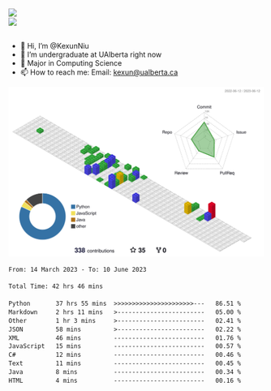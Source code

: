 <a href="https://github.com/anuraghazra/github-readme-stats">
  <img align="center" src="https://github-readme-stats.vercel.app/api?username=KexunNiu&show_icons=true" />
</a>
</br>
<a href="https://github.com/anuraghazra/github-readme-stats">
  <img align="center" src="https://github-readme-stats.vercel.app/api/top-langs/?username=KexunNiu" />
</a>

</br>
</br>

- 👋 Hi, I’m @KexunNiu
- 👀 I’m  undergraduate at UAlberta right now
- 🌱 Major in Computing Science
- 📫 How to reach me: Email: kexun@ualberta.ca

<!---
KexunNiu/KexunNiu is a ✨ special ✨ repository because its `README.md` (this file) appears on your GitHub profile.
You can click the Preview link to take a look at your changes.
--->

![](./profile-3d-contrib/profile-gitblock.svg)

<!--START_SECTION:waka-->

```txt
From: 14 March 2023 - To: 10 June 2023

Total Time: 42 hrs 46 mins

Python       37 hrs 55 mins  >>>>>>>>>>>>>>>>>>>>>>---   86.51 %
Markdown     2 hrs 11 mins   >------------------------   05.00 %
Other        1 hr 3 mins     >------------------------   02.41 %
JSON         58 mins         >------------------------   02.22 %
XML          46 mins         -------------------------   01.76 %
JavaScript   15 mins         -------------------------   00.57 %
C#           12 mins         -------------------------   00.46 %
Text         11 mins         -------------------------   00.45 %
Java         8 mins          -------------------------   00.34 %
HTML         4 mins          -------------------------   00.16 %
```

<!--END_SECTION:waka-->
